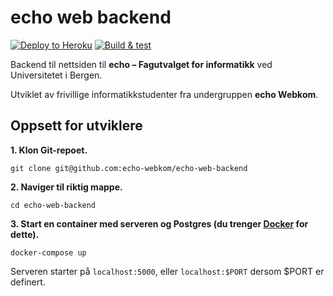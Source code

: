 # echo web backend

[![Deploy to Heroku](https://github.com/echo-webkom/echo-web-backend/actions/workflows/build_deploy.yaml/badge.svg?branch=master)](https://github.com/echo-webkom/echo-web-backend/actions/workflows/build_deploy.yaml)
[![Build & test](https://github.com/echo-webkom/echo-web-backend/actions/workflows/build_test.yaml/badge.svg)](https://github.com/echo-webkom/echo-web-backend/actions/workflows/build_test.yaml)

Backend til nettsiden til **echo – Fagutvalget for informatikk** ved Universitetet i Bergen.

Utviklet av frivillige informatikkstudenter fra undergruppen **echo Webkom**.

## Oppsett for utviklere

**1. Klon Git-repoet.**

    git clone git@github.com:echo-webkom/echo-web-backend

**2. Naviger til riktig mappe.**

    cd echo-web-backend

**3. Start en container med serveren og Postgres (du trenger [Docker](https://docs.docker.com/compose/install) for dette).**

    docker-compose up

Serveren starter på `localhost:5000`, eller `localhost:$PORT` dersom $PORT er definert.
